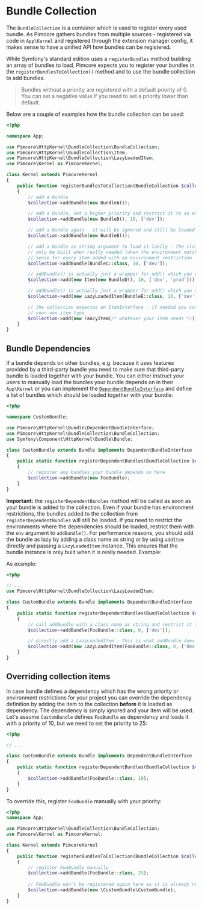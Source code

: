 # Bundle Collection

The `BundleCollection` is a container which is used to register every used bundle. As Pimcore gathers bundles from multiple 
sources - registered via code in `App\Kernel` and registered through the extension manager config, it makes sense to have 
a unified API how bundles can be registered. 

While Symfony's standard edition uses a `registerBundles` method building an array of bundles to load, Pimcore expects you
to register your bundles in the `registerBundlesToCollection()` method and to use the bundle collection to add bundles.

> Bundles without a priority are registered with a default priority of 0. You can set a negative value if you need to set
  a priority lower than default.

Below are a couple of examples how the bundle collection can be used:

```php
<?php

namespace App;

use Pimcore\HttpKernel\BundleCollection\BundleCollection;
use Pimcore\HttpKernel\BundleCollection\Item;
use Pimcore\HttpKernel\BundleCollection\LazyLoadedItem;
use Pimcore\Kernel as PimcoreKernel;

class Kernel extends PimcoreKernel
{
    public function registerBundlesToCollection(BundleCollection $collection)
    {
        // add a bundle
        $collection->addBundle(new BundleA());

        // add a bundle, set a higher priority and restrict it to an environment
        $collection->addBundle(new BundleB(), 10, ['dev']);

        // add a bundle again - it will be ignored and still be loaded with prio 10
        $collection->addBundle(new BundleB());

        // add a bundle as string argument to load it lazily - the class instance will
        // only be built when really needed (when the environment matches), so this makes
        // sense for every item added with an environment restriction
        $collection->addBundle(BundleC::class, 10, ['dev']);

        // addBundle() is actually just a wrapper for add() which you can also directly use
        $collection->add(new Item(new BundleD(), 10, ['dev', 'prod']));

        // addBundle() is actually just a wrapper for add() which you can also directly use
        $collection->add(new LazyLoadedItem(BundleE::class, 10, ['dev']));

        // the collection expectes an ItemInterface - if needed you can get fancy and implement
        // your own item type
        $collection->add(new FancyItem(/* whatever your item needs */));
    }
}
```

## Bundle Dependencies

If a bundle depends on other bundles, e.g. because it uses features provided by a third-party bundle you need to
make sure that third-party bundle is loaded together with your bundle. You can either instruct your users to manually
load the bundles your bundle depends on in their `App\Kernel` or you can implement the [`DependentBundleInterface`](https://github.com/pimcore/pimcore/blob/11.x/lib/HttpKernel/Bundle/DependentBundleInterface.php)
and define a list of bundles which should be loaded together with your bundle:

```php
<?php

namespace CustomBundle;

use Pimcore\HttpKernel\Bundle\DependentBundleInterface;
use Pimcore\HttpKernel\BundleCollection\BundleCollection;
use Symfony\Component\HttpKernel\Bundle\Bundle;

class CustomBundle extends Bundle implements DependentBundleInterface
{
    public static function registerDependentBundles(BundleCollection $collection)
    {
        // register any bundles your bundle depends on here
        $collection->addBundle(new FooBundle);
    }
}
```

**Important:** the `registerDependentBundles` method will be called as soon as your bundle is added to the collection. Even
if your bundle has environment restrictions, the bundles added to the collection from `registerDependentBundles` will still
be loaded. If you need to restrict the environments where the dependencies should be loaded, restrict them with the `env`
argument to `addBundle()`. For performance reasons, you should add the bundle as lazy by adding a class name as string or
by using `addItem` directly and passing a `LazyLoadedItem` instance. This ensures that the bundle instance is only built
when it is really needed. Example:  

As example:

```php
<?php

// ...
use Pimcore\HttpKernel\BundleCollection\LazyLoadedItem;

class CustomBundle extends Bundle implements DependentBundleInterface
{
    public static function registerDependentBundles(BundleCollection $collection)
    {
        // call addBundle with a class name as string and restrict it to the dev environment
        $collection->addBundle(FooBundle::class, 0, ['dev']);

        // directly add a LazyLoadedItem - this is what addBundle does internally when gets a string
        $collection->add(new LazyLoadedItem(FooBundle::class, 0, ['dev']));
    }
}
```

## Overriding collection items

In case bundle defines a dependency which has the wrong priority or environment restrictions for your project you can
override the dependency definition by adding the item to the collection **before** it is loaded as dependency. The dependency
is simply ignored and your item will be used. Let's assume `CustomBundle` defines `FooBundle` as dependency and loads it 
with a priority of 10, but we need to set the priority to 25:

```php
<?php

// ...

class CustomBundle extends Bundle implements DependentBundleInterface
{
    public static function registerDependentBundles(BundleCollection $collection)
    {
        $collection->addBundle(FooBundle::class, 10);
    }
}
``` 

To override this, register `FooBundle` manually with your priority:


```php
<?php
namespace App;

use Pimcore\HttpKernel\BundleCollection\BundleCollection;
use Pimcore\Kernel as PimcoreKernel;

class Kernel extends PimcoreKernel
{
    public function registerBundlesToCollection(BundleCollection $collection)
    {
        // register FooBundle manually
        $collection->addBundle(FooBundle::class, 25);
        
        // FooBundle won't be registered again here as it is already registered
        $collection->addBundle(new \CustomBundle\CustomBundle);
    }
}
```
